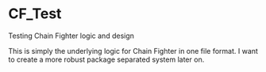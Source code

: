 # CF_Test
Testing Chain Fighter logic and design

This is simply the underlying logic for Chain Fighter in one file format. I want to create a more robust package separated system later on.
